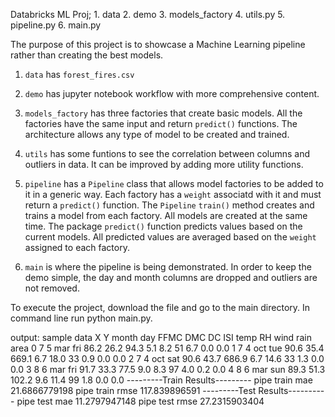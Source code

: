 
Databricks ML Proj;
    1. data
    2. demo
    3. models_factory
    4. utils.py 
    5. pipeline.py
    6. main.py

The purpose of this project is to showcase a Machine Learning pipeline rather than creating the best models.

1. `data` has `forest_fires.csv`

2. `demo` has jupyter notebook workflow with more comprehensive content.

3. `models_factory` has three factories that create basic models. All the factories have the same input and return `predict()` functions. The architecture allows any type of model to be created and trained.

4. `utils` has some funtions to see the correlation between columns and outliers in data. It can be improved by adding more utility functions.

5. `pipeline` has a `Pipeline` class that allows model factories to be added to it in a generic way. Each factory has a `weight` associatd with it and must return a `predict()` function. The `Pipeline` `train()` method creates and trains a model from each factory. All models are created at the same time. The package `predict()` function predicts values based on the current models. All predicted values are averaged based on the `weight` assigned to each factory.

6. `main` is where the pipeline is being demonstrated. In order to keep the demo simple, the day and month columns are dropped and outliers are not removed.

To execute the project, download the file and go to the main directory. In command line run python main.py.

output:
sample data
    X  Y month  day  FFMC   DMC     DC  ISI  temp  RH  wind  rain  area
0  7  5   mar  fri  86.2  26.2   94.3  5.1   8.2  51   6.7   0.0   0.0
1  7  4   oct  tue  90.6  35.4  669.1  6.7  18.0  33   0.9   0.0   0.0
2  7  4   oct  sat  90.6  43.7  686.9  6.7  14.6  33   1.3   0.0   0.0
3  8  6   mar  fri  91.7  33.3   77.5  9.0   8.3  97   4.0   0.2   0.0
4  8  6   mar  sun  89.3  51.3  102.2  9.6  11.4  99   1.8   0.0   0.0
---------Train Results---------
pipe train mae   21.6866779198
pipe train rmse  117.839896591
---------Test Results----------
pipe test mae    11.2797947148
pipe test rmse   27.2315903404



